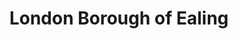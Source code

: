 ---
title: London Borough of Ealing
url: /london-borough-of-ealing/
latitude: 51.502
longitude: -0.307
---